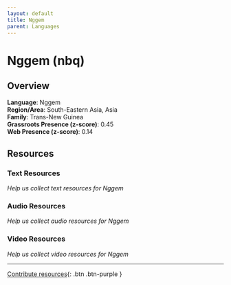 ```yaml
---
layout: default
title: Nggem
parent: Languages
---
```


# Nggem (nbq)

## Overview

**Language**: Nggem  
**Region/Area**: South-Eastern Asia, Asia  
**Family**: Trans-New Guinea  
**Grassroots Presence (z-score)**: 0.45  
**Web Presence (z-score)**: 0.14  

## Resources

### Text Resources
*Help us collect text resources for Nggem*

### Audio Resources
*Help us collect audio resources for Nggem*

### Video Resources
*Help us collect video resources for Nggem*

---

[Contribute resources](https://forms.office.com/e/1SfLJx3u1r){: .btn .btn-purple }
